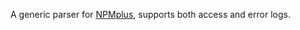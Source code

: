 A generic parser for [NPMplus](https://github.com/ZoeyVid/NPMplus), supports both access and error logs.
